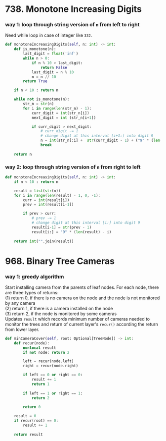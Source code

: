 # 738. Monotone Increasing Digits

### way 1: loop through string version of `n` from left to right
Need while loop in case of integer like `332`.
```PYTHON
def monotoneIncreasingDigits(self, n: int) -> int:
    def is_monotone(n):
        last_digit = float('inf')
        while n > 0:
            if n % 10 > last_digit:
                return False
            last_digit = n % 10
            n = n // 10
        return True

    if n < 10 : return n

    while not is_monotone(n):
        str_n = str(n)
        for i in range(len(str_n) - 1):
            curr_digit = int(str_n[i])
            next_digit = int (str_n[i+1])

            if curr_digit > next_digit:
                # curr_digit -= 1
                # change digit at this interval [i+1:] into digit 9
                n = int(str_n[:i] +  str(curr_digit - 1) + ("9" * (len(str_n) - i - 1) ))
                break
        
    return n
```
### way 2: loop through string version of `n` from right to left
```PYTHON
def monotoneIncreasingDigits(self, n: int) -> int:
    if n < 10 : return n

    result = list(str(n))
    for i in range(len(result) - 1, 0, -1):
        curr = int(result[i])
        prev = int(result[i-1])

        if prev > curr:
            # prev -= 1
            # change digit at this interval [i:] into digit 9
            result[i-1] = str(prev - 1)
            result[i:] = "9" * (len(result) - i)
            
    return int("".join(result))
```

# 968. Binary Tree Cameras

### way 1: greedy algorithm
Start installing camera from the parents of leaf nodes. For each node, there are three types of returns:\
(1) return 0, if there is no camera on the node and the node is not monitored by any camera\
(2) return 1, if there is a camera installed on the node\
(3) return 2, if the node is monitored by some cameras\
Updates `result` which records  minimum number of cameras needed to monitor the trees and return of current layer's `recur()` according the return from lower layer.


```PYTHON
def minCameraCover(self, root: Optional[TreeNode]) -> int:
    def recur(node):
        nonlocal result
        if not node: return 2

        left = recur(node.left)
        right = recur(node.right)

        if left == 0 or right == 0:
            result += 1
            return 1
        
        if left == 1 or right == 1:
            return 2
        
        return 0

    result = 0
    if recur(root) == 0:
        result += 1
        
    return result
```